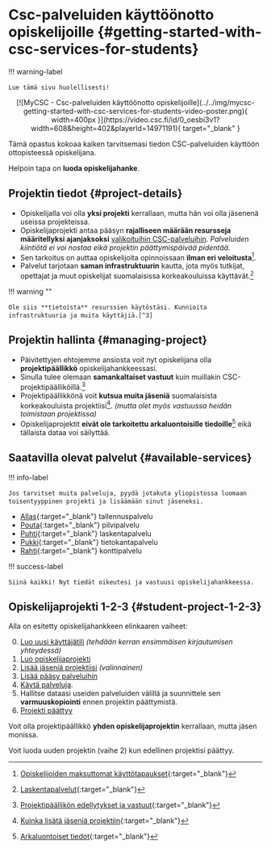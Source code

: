 
# Csc-palveluiden käyttöönotto opiskelijoille {#getting-started-with-csc-services-for-students}

!!! warning-label

    Lue tämä sivu huolellisesti!

<center>
[![MyCSC - Csc-palveluiden käyttöönotto opiskelijoille](../../img/mycsc-getting-started-with-csc-services-for-students-video-poster.png){ width=400px }](https://video.csc.fi/id/0_oesbi3v1?width=608&height=402&playerId=14971191){ target="_blank" }
</center>

Tämä opastus kokoaa kaiken tarvitsemasi tiedon CSC-palveluiden käyttöön ottopisteessä opiskelijana.

Helpoin tapa on **luoda opiskelijahanke**.

## Projektin tiedot {#project-details}

- Opiskelijalla voi olla **yksi projekti** kerrallaan, mutta hän voi olla jäsenenä useissa projekteissa.
- Opiskelijaprojekti antaa pääsyn **rajalliseen määrään resursseja** **määritellyksi ajanjaksoksi** [valikoituihin CSC-palveluihin](#available-services). *Palveluiden kiintiötä ei voi nostaa eikä projektin päättymispäivää pidentää.*
- Sen tarkoitus on auttaa opiskelijoita opinnoissaan **ilman eri veloitusta**[^1].
- Palvelut tarjotaan **saman infrastruktuurin** kautta, jota myös tutkijat, opettajat ja muut opiskelijat suomalaisissa korkeakouluissa käyttävät.[^2]

!!! warning ""

    Ole siis **tietoista** resurssien käytöstäsi. Kunnioita infrastruktuuria ja muita käyttäjiä.[^3]

## Projektin hallinta {#managing-project}

- Päivitettyjen ehtojemme ansiosta voit nyt opiskelijana olla **projektipäällikkö** opiskelijahankkeessasi.
- Sinulla tulee olemaan **samankaltaiset vastuut** kuin muillakin CSC-projektipäälliköillä.[^4]
- Projektipäällikkönä voit **kutsua muita jäseniä** suomalaisista korkeakouluista projektiisi[^5]. _(mutta olet myös vastuussa heidän toimistaan projektissa)_
- Opiskelijaprojektit **eivät ole tarkoitettu arkaluontoisille tiedoille**[^6] eikä tällaista dataa voi säilyttää.

## Saatavilla olevat palvelut {#available-services}

!!! info-label

    Jos tarvitset muita palveluja, pyydä jotakuta yliopistossa luomaan toisentyyppinen projekti ja lisäämään sinut jäseneksi.

- [Allas](../../data/Allas/index.md){:target="_blank"} tallennuspalvelu
- [Pouta](../../cloud/pouta/index.md){:target="_blank"} pilvipalvelu
- [Puhti](hpc-quick.md){:target="_blank"} laskentapalvelu
- [Pukki](../../cloud/dbaas/index.md){:target="_blank"} tietokantapalvelu
- [Rahti](../../cloud/rahti/index.md){:target="_blank"} konttipalvelu

!!! success-label

    Siinä kaikki! Nyt tiedät oikeutesi ja vastuusi opiskelijahankkeessa.

## Opiskelijaprojekti 1-2-3 {#student-project-1-2-3}

Alla on esitetty opiskelijahankkeen elinkaaren vaiheet:

0. [Luo uusi käyttäjätili](../../accounts/how-to-create-new-user-account.md#getting-an-account-with-haka-or-virtu) _(tehdään kerran ensimmäisen kirjautumisen yhteydessä)_
1. [Luo opiskelijaprojekti](../../accounts/how-to-create-new-project.md#student)
2. [Lisää jäseniä projektiisi](../../accounts/how-to-add-members-to-project.md) _(valinnainen)_
3. [Lisää pääsy palveluihin](../../accounts/how-to-add-service-access-for-project.md)
4. [Käytä palveluja](#available-services).
5. Hallitse dataasi useiden palveluiden välillä ja suunnittele sen **varmuuskopiointi** ennen projektin päättymistä.
6. [Projekti päättyy](../../accounts/how-to-manage-your-project.md#when-the-project-is-closed)

Voit olla projektipäällikkö **yhden opiskelijaprojektin** kerrallaan, mutta jäsen monissa.

Voit luoda uuden projektin (vaihe 2) kun edellinen projektisi päättyy.

[^1]: [Opiskelijoiden maksuttomat käyttötapaukset](https://research.csc.fi/free-of-charge-use-cases#2){:target="_blank"}
[^2]: [Laskentapalvelut](https://research.csc.fi/computing){:target="_blank"}
[^3]: [Käyttöehdot](https://research.csc.fi/general-terms-of-use){:target="_blank"}
[^4]: [Projektipäällikön edellytykset ja vastuut](https://research.csc.fi/prerequisites-for-a-project-manager){:target="_blank"}
[^5]: [Kuinka lisätä jäseniä projektiin](../../accounts/how-to-add-members-to-project.md){:target="_blank"}
[^6]: [Arkaluontoiset tiedot](https://research.csc.fi/sensitive-data){:target="_blank"}

